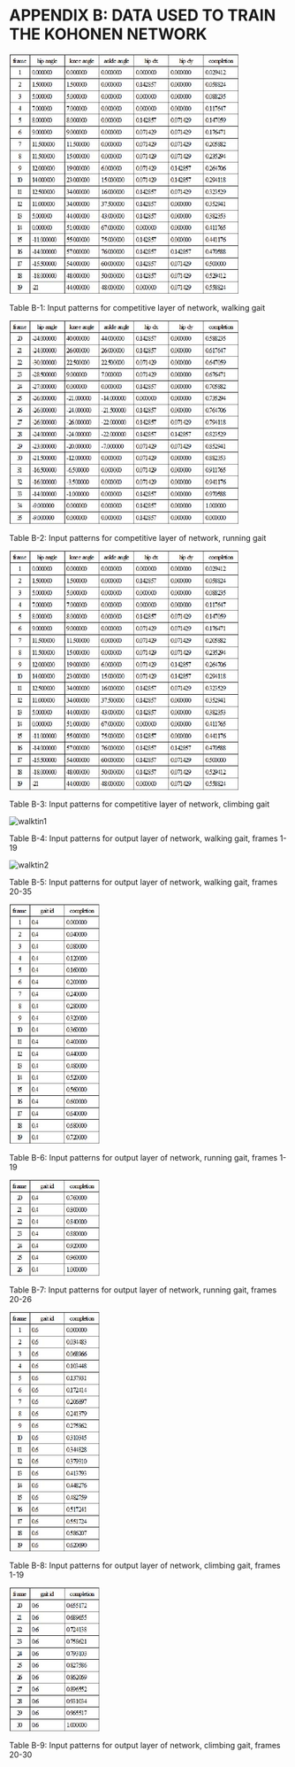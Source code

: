 # APPENDIX B: DATA USED TO TRAIN THE KOHONEN NETWORK

![walk1](../img/walkt1.jpg "walk 1")

Table B-1: Input patterns for competitive layer of network, walking gait

![walk2](../img/walkt2.jpg "walk 2")

Table B-2: Input patterns for competitive layer of network, running gait

![walk1](../img/walkt1.jpg "walk 1")

Table B-3: Input patterns for competitive layer of network, climbing gait

![walktin1](../img/walktin1.jpg "walk t in 1")

Table B-4: Input patterns for output layer of network, walking gait, frames 1-19

![walktin2](../img/walktin2.jpg "walk t in 2")

Table B-5: Input patterns for output layer of network, walking gait, frames 20-35

![runtin1](../img/runtin1.jpg "run t in 1")

Table B-6: Input patterns for output layer of network, running gait, frames 1-19

![runtin2](../img/runtin2.jpg "run t in 2")

Table B-7: Input patterns for output layer of network, running gait, frames 20-26

![steptin1](../img/steptin1.jpg "step t in 1")

Table B-8: Input patterns for output layer of network, climbing gait, frames 1-19

![steptin2](../img/steptin2.jpg "step t in 2")

Table B-9: Input patterns for output layer of network, climbing gait, frames 20-30
